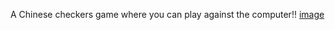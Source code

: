 A Chinese checkers game where you can play against the computer!!
[image](https://user-images.githubusercontent.com/79788560/232290246-c1d0f2e8-af7e-4b85-9e07-cc2109210885.png)
